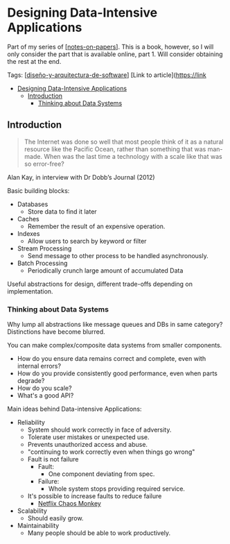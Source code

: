 ---
---

# Designing Data-Intensive Applications

Part of my series of [[notes-on-papers]].
This is a book, however, so I will only consider the part that is available online, part 1. Will consider obtaining the rest at the end.

Tags: [[diseño-y-arquitectura-de-software]]
[Link to article]([https://link](https://www.oreilly.com/library/view/designing-data-intensive-applications/9781491903063/ch01.html)

- [Designing Data-Intensive Applications](#designing-data-intensive-applications)
  - [Introduction](#introduction)
    - [Thinking about Data Systems](#thinking-about-data-systems)

## Introduction

> The Internet was done so well that most people think of it as a natural resource like the Pacific Ocean, rather than something that was man-made. When was the last time a technology with a scale like that was so error-free?

Alan Kay, in interview with Dr Dobb’s Journal (2012)

Basic building blocks:

- Databases
  - Store data to find it later
- Caches
  - Remember the result of an expensive operation.
- Indexes
  - Allow users to search by keyword or filter
- Stream Processing
  - Send message to other process to be handled asynchronously.
- Batch Processing
  - Periodically crunch large amount of accumulated Data

Useful abstractions for design, different trade-offs depending on implementation.

### Thinking about Data Systems

Why lump all abstractions like message queues and DBs in same category? Distinctions have become blurred.

You can make complex/composite data systems from smaller components.

- How do you ensure data remains correct and complete, even with internal errors?
- How do you provide consistently good performance, even when parts degrade?
- How do you scale?
- What's a good API?

Main ideas behind Data-intensive Applications:

- Reliability
  - System should work correctly in face of adversity.
  - Tolerate user mistakes or unexpected use.
  - Prevents unauthorized access and abuse.
  - "continuing to work correctly even when things go wrong"
  - Fault is not failure
    - Fault:
      - One component deviating from spec.
    - Failure:
      - Whole system stops providing required service.
  - It's possible to increase faults to reduce failure
    -  [Netflix Chaos Monkey](https://netflixtechblog.com/the-netflix-simian-army-16e57fbab116)
- Scalability
  - Should easily grow.
- Maintainability
  - Many people should be able to work productively.

[//begin]: # "Autogenerated link references for markdown compatibility"
[notes-on-papers]: notes-on-papers "Notes on Papers"
[diseño-y-arquitectura-de-software]: School\7th-semester\diseño-y-arquitectura-de-software "Diseño Y Arquitectura De Software"
[//end]: # "Autogenerated link references"